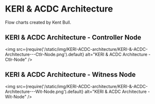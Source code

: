 
# KERI & ACDC Architecture

Flow charts created by Kent Bull.

## KERI & ACDC Architecture - Controller Node

<img src={require('/static/img/KERI-ACDC-architecture/KERI-&-ACDC-Architecture---Ctlr-Node.png').default} alt="KERI & ACDC Architecture - Ctlr-Node" />

## KERI & ACDC Architecture - Witness Node

<img src={require('/static/img/KERI-ACDC-architecture/KERI-&-ACDC-Architecture---Wit-Node.png').default} alt="KERI & ACDC Architecture - Wit-Node" />